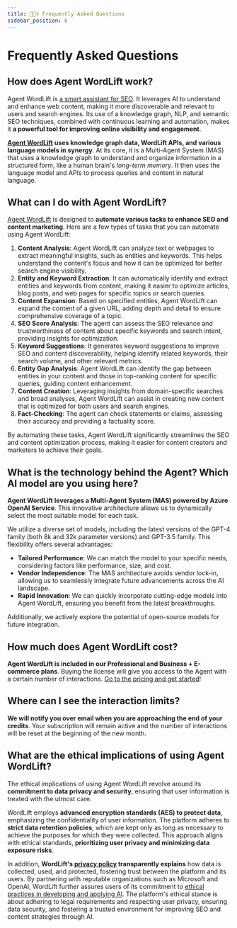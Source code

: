 ```yaml
---
title: 🙋🏽‍♀️ Frequently Asked Questions
sidebar_position: 6
---
```


# Frequently Asked Questions
## How does Agent WordLift work?
Agent WordLift is [a smart assistant for SEO](https://wordlift.io/blog/en/autonomous-ai-agents-in-seo/). It leverages AI to understand and enhance web content, making it more discoverable and relevant to users and search engines. Its use of a knowledge graph, NLP, and semantic SEO techniques, combined with continuous learning and automation, makes it **a powerful tool for improving online visibility and engagement**.

**[Agent WordLift](https://wordlift.io/ai-seo-agent/) uses knowledge graph data, WordLift APIs, and various language models in synergy**. At its core, it is a Multi-Agent System (MAS) that uses a knowledge graph to understand and organize information in a structured form, like a human brain's *long-term memory*. It then uses the language model and APIs to process queries and content in natural language. 

## What can I do with Agent WordLift? 
[Agent WordLift](https://wordlift.io/ai-seo-agent/) is designed to **automate various tasks to enhance SEO and content marketing**. Here are a few types of tasks that you can automate using Agent WordLift:

1. **Content Analysis**: Agent WordLift can analyze text or webpages to extract meaningful insights, such as entities and keywords. This helps understand the content's focus and how it can be optimized for better search engine visibility.
2. **Entity and Keyword Extraction**: It can automatically identify and extract entities and keywords from content, making it easier to optimize articles, blog posts, and web pages for specific topics or search queries.
3. **Content Expansion**: Based on specified entities, Agent WordLift can expand the content of a given URL, adding depth and detail to ensure comprehensive coverage of a topic.
4. **SEO Score Analysis**: The agent can assess the SEO relevance and trustworthiness of content about specific keywords and search intent, providing insights for optimization.
5. **Keyword Suggestions**: It generates keyword suggestions to improve SEO and content discoverability, helping identify related keywords, their search volume, and other relevant metrics.
6. **Entity Gap Analysis**: Agent WordLift can identify the gap between entities in your content and those in top-ranking content for specific queries, guiding content enhancement.
7. **Content Creation**: Leveraging insights from domain-specific searches and broad analyses, Agent WordLift can assist in creating new content that is optimized for both users and search engines.
8. **Fact-Checking**: The agent can check statements or claims, assessing their accuracy and providing a factuality score.

By automating these tasks, Agent WordLift significantly streamlines the SEO and content optimization process, making it easier for content creators and marketers to achieve their goals.

## What is the technology behind the Agent? Which AI model are you using here?
**Agent WordLift leverages a Multi-Agent System (MAS) powered by Azure OpenAI Service**. This innovative architecture allows us to dynamically select the most suitable model for each task.

We utilize a diverse set of models, including the latest versions of the GPT-4 family (both 8k and 32k parameter versions) and GPT-3.5 family. This flexibility offers several advantages:
- **Tailored Performance**: We can match the model to your specific needs, considering factors like performance, size, and cost.
- **Vendor Independence**: The MAS architecture avoids vendor lock-in, allowing us to seamlessly integrate future advancements across the AI landscape.
- **Rapid Innovation**: We can quickly incorporate cutting-edge models into Agent WordLift, ensuring you benefit from the latest breakthroughs.

Additionally, we actively explore the potential of open-source models for future integration.

## How much does Agent WordLift cost?
**Agent WordLift is included in our Professional and Business + E-commerce plans**. Buying the license will give you access to the Agent with a certain number of interactions. [Go to the pricing and get started](https://wordlift.io/pricing/)!

## Where can I see the interaction limits? 
**We will notify you over email when you are approaching the end of your credits**. Your subscription will remain active and the number of interactions will be reset at the beginning of the new month.

## What are the ethical implications of using Agent WordLift? 
The ethical implications of using Agent WordLift revolve around its **commitment to data privacy and security**, ensuring that user information is treated with the utmost care.

WordLift employs **advanced encryption standards (AES) to protect data**, emphasizing the confidentiality of user information. The platform adheres to **strict data retention policies**, which are kept only as long as necessary to achieve the purposes for which they were collected. This approach aligns with ethical standards, **prioritizing user privacy and minimizing data exposure risks**.

In addition, **WordLift's [privacy policy](https://wordlift.io/privacy-policy/) transparently explains** how data is collected, used, and protected, fostering trust between the platform and its users. By partnering with reputable organizations such as Microsoft and OpenAI, WordLift further assures users of its commitment to [ethical practices in developing and applying AI](https://wordlift.io/blog/en/ethical-ai/). The platform's ethical stance is about adhering to legal requirements and respecting user privacy, ensuring data security, and fostering a trusted environment for improving SEO and content strategies through AI.
